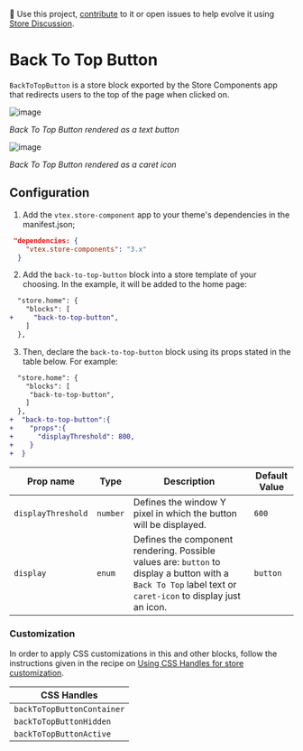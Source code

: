 📢 Use this project, [contribute](https://github.com/vtex-apps/store-components) to it or open issues to help evolve it using [Store Discussion](https://github.com/vtex-apps/store-discussion).

# Back To Top Button

`BackToTopButton` is a store block exported by the Store Components app that redirects users to the top of the page when clicked on.

![image](https://user-images.githubusercontent.com/28419764/77644893-9238af80-6f40-11ea-8ceb-7355d0c12686.png)

*Back To Top Button rendered as a text button* 

![image](https://user-images.githubusercontent.com/28419764/79279983-a60f6b80-7e85-11ea-9a8d-48abd655e559.png)

*Back To Top Button rendered as a caret icon*

## Configuration

1. Add the `vtex.store-component` app to your theme's dependencies in the manifest.json;

```json
 "dependencies: {
    "vtex.store-components": "3.x"
  }
```

2. Add the `back-to-top-button` block into a store template of your choosing. In the example, it will be added to the home page:

```diff
  "store.home": {
    "blocks": [
+     "back-to-top-button",
    ]
  },
```

3. Then, declare the `back-to-top-button` block using its props stated in the table below. For example:

```diff
  "store.home": {
    "blocks": [
     "back-to-top-button",
    ]
  },
+  "back-to-top-button":{
+    "props":{
+      "displayThreshold": 800,
+    }
+  }
```

| Prop name          | Type           | Description                                                       | Default Value |
| ------------------ | -------------- | ----------------------------------------------------------------- | ------------- |
| `displayThreshold` | `number`       | Defines the window Y pixel in which the button will be displayed. | `600`          |
| `display`          | `enum`         | Defines the component rendering. Possible values are: `button` to display a button with a `Back To Top` label text or `caret-icon` to display just an icon.                                                                     | `button`        |


### Customization

In order to apply CSS customizations in this and other blocks, follow the instructions given in the recipe on [Using CSS Handles for store customization](https://vtex.io/docs/recipes/style/using-css-handles-for-store-customization).

| CSS Handles                |
| -------------------------- |
| `backToTopButtonContainer` |
| `backToTopButtonHidden`    |
| `backToTopButtonActive`    |
